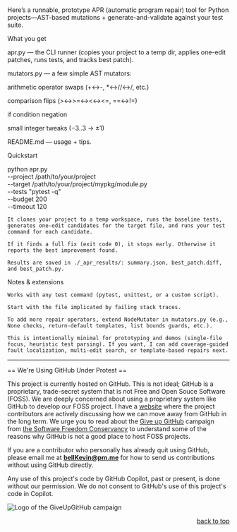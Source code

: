 <a name="readme-top"></a>

# 

Here’s a runnable, prototype APR (automatic program repair) tool for Python projects—AST-based mutations + generate-and-validate against your test suite.

What you get

apr.py — the CLI runner (copies your project to a temp dir, applies one-edit patches, runs tests, and tracks best patch).

mutators.py — a few simple AST mutators:

arithmetic operator swaps (+↔-, *↔//↔/, etc.)

comparison flips (>↔>=↔<↔<=, ==↔!=)

if condition negation

small integer tweaks (−3..3 → ±1)

README.md — usage + tips.

Quickstart

python apr.py \
  --project /path/to/your/project \
  --target  /path/to/your/project/mypkg/module.py \
  --tests   "pytest -q" \
  --budget  200 \
  --timeout 120

    It clones your project to a temp workspace, runs the baseline tests, generates one-edit candidates for the target file, and runs your test command for each candidate.

    If it finds a full fix (exit code 0), it stops early. Otherwise it reports the best improvement found.

    Results are saved in ./_apr_results/: summary.json, best_patch.diff, and best_patch.py.

Notes & extensions

    Works with any test command (pytest, unittest, or a custom script).

    Start with the file implicated by failing stack traces.

    To add more repair operators, extend NodeMutator in mutators.py (e.g., None checks, return-default templates, list bounds guards, etc.).

    This is intentionally minimal for prototyping and demos (single-file focus, heuristic test parsing). If you want, I can add coverage-guided fault localization, multi-edit search, or template-based repairs next. 

--------------------------------------------------------------------------------------------------------------------------
== We're Using GitHub Under Protest ==

This project is currently hosted on GitHub.  This is not ideal; GitHub is a
proprietary, trade-secret system that is not Free and Open Souce Software
(FOSS).  We are deeply concerned about using a proprietary system like GitHub
to develop our FOSS project. I have a [website](https://bellKevin.me) where the
project contributors are actively discussing how we can move away from GitHub
in the long term.  We urge you to read about the [Give up GitHub](https://GiveUpGitHub.org) campaign 
from [the Software Freedom Conservancy](https://sfconservancy.org) to understand some of the reasons why GitHub is not 
a good place to host FOSS projects.

If you are a contributor who personally has already quit using GitHub, please
email me at **bellKevin@pm.me** for how to send us contributions without
using GitHub directly.

Any use of this project's code by GitHub Copilot, past or present, is done
without our permission.  We do not consent to GitHub's use of this project's
code in Copilot.

![Logo of the GiveUpGitHub campaign](https://sfconservancy.org/img/GiveUpGitHub.png)

<p align="right"><a href="#readme-top">back to top</a></p>
